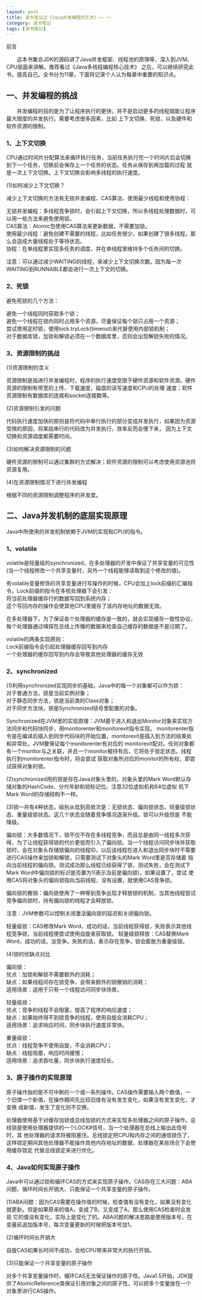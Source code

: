 ```yaml
---
layout: post
title: 读书笔记之《Java并发编程的艺术》—— 一
category: 读书笔记
tags: [读书笔记]
---
```


前言

&ensp;&ensp;&ensp;&ensp;这本书集合JDK的源码讲了Java并发框架、线程池的原理等，深入到JVM、CPU层面来讲解。推荐看过《Java多线程编程核心技术》
之后，可以继续研究此书，提高自己。全书分为11章，下面将记录个人认为每章中重要的知识点。

## 一、并发编程的挑战

&ensp;&ensp;&ensp;&ensp;并发编程的目的是为了让程序执行的更快，并不是启动更多的线程就能让程序最大限度的并发执行。需要考虑很多因素，比如
上下文切换、死锁，以及硬件和软件资源的限制。

### 1、上下文切换

CPU通过时间片分配算法来循环执行任务，当前任务执行完一个时间片后会切换到下一个任务，切换前会保存上一个任务的状态。任务从保存到再加载的过程
就是一次上下文切换。上下文切换会影响多线程的执行速度。

(1)如何减少上下文切换？

减少上下文切换的方法有无锁并发编程、CAS算法、使用最少线程和使用协程：

无锁并发编程：多线程竞争锁时，会引起上下文切换，所以多线程处理数据时，可以用一些方法来避免使用锁。<br/>
CAS算法：Atomic包使用CAS算法来更新数据，不需要加锁。<br/>
使用最少线程：避免创建不需要的线程，比如任务很少，如果创建了很多线程，那么会造成大量线程处于等待状态。<br/>
协程：在单线程里实现多任务的调度，并在单线程里维持多个任务间的切换。

注意：可以通过减少WAITING的线程，来减少上下文切换次数。因为每一次WAITING到RUNNABLE都会进行一次上下文的切换。

### 2、死锁

避免死锁的几个方法：

避免一个线程同时获取多个锁；<br/>
避免一个线程在锁内同时占用多个资源，尽量保证每个锁只占用一个资源；<br/>
尝试使用定时锁，使用lock.tryLock(timeout)来代替使用内部锁机制；<br/>
对于数据库锁，加锁和解锁必须在一个数据库里，否则会出现解锁失败的情况。

### 3、资源限制的挑战

(1)资源限制的含义

资源限制是指进行并发编程时，程序的执行速度受限于硬件资源和软件资源。硬件资源的限制有带宽的上传、下载速度，磁盘的读写速度和CPU的处理
速度；软件资源限制有数据库的连接和socket连接数等。

(2)资源限制引发的问题

代码执行速度加快的原则是将代码中串行执行的部分变成并发执行，如果因为资源受限的原因，将某段串行的代码改为并发执行，效率反而会慢下来，
因为上下文切换和资源调度都需要时间。

(3)如何解决资源限制的问题

硬件资源的限制可以通过集群的方式解决；软件资源的限制可以考虑使用资源池将资源复用。

(4)在资源限制情况下进行并发编程

根据不同的资源限制调整程序的并发度。


## 二、Java并发机制的底层实现原理

Java中所使用的并发机制依赖于JVM的实现和CPU的指令。

### 1、volatile

volatile是轻量级的synchronized，在多处理器的开发中保证了共享变量的可见性(当一个线程修改一个共享变量时，另外一个线程能够读取到这个修改的值)。

有volatile变量修饰的共享变量进行写操作的时候，CPU会加上lock前缀的汇编指令。Lock前缀的指令在多核处理器下会引发：<br/>
将当前处理器缓存行的数据写回到系统内存；<br/>
这个写回内存的操作会使其他CPU里缓存了该内存地址的数据无效。

在多处理器下，为了保证各个处理器的缓存是一致的，就会实现缓存一致性协议，每个处理器通过嗅探在总线上传播的数据来检查自己缓存的数据是不是过期了。

volatile的两条实现原则：<br/>
Lock前缀指令会引起处理器缓存回写到内存<br/>
一个处理器的缓存回写到内存会导致其他处理器的缓存无效<br/>

### 2、synchronized

(1)利用synchronized实现同步的基础，Java中的每一个对象都可以作为锁：<br/>
对于普通方法，锁是当前实例对象；<br/>
对于静态同步方法，锁是当前类的Class对象；<br/>
对于同步方法块，锁是Synchronized括号里配置的对象。

Synchronized在JVM里的实现原理：JVM基于进入和退出Monitor对象来实现方法同步和代码块同步，用monitorenter和monitorexit指令实现。
monitorenter指令是在编译后插入到同步代码块的开始位置，monitorexit是插入到方法的结束处和异常处。JVM要保证每个monitorenter有对应的
monitorexit配对。任何对象都有一个monitor与之关联，并且一个monitor被持有后，它将处于锁定状态。线程执行到monitorenter指令时，将会尝试
获取对象所对应的monitor的所有权，即尝试获得对象的锁。

(2)synchronized用的锁是存在Java对象头里的，对象头里的Mark Word默认存储对象的HashCode、分代年龄和锁标记位。注意32位虚拟机和64位虚拟
机下Mark Word的存储结构不一样。

(3)锁一共有4种状态，级别从低到高依次是：无锁状态、偏向锁状态、轻量级锁状态、重量级锁状态。这几个状态会随着竞争情况逐渐升级。锁可以升级但是
不能降级。

偏向锁：大多数情况下，锁不仅不存在多线程竞争，而且总是由同一线程多次获得，为了让线程获得锁的代价更低而引入了偏向锁。当一个线程访问同步块并获取
锁时，会在对象头存储锁偏向的线程ID，以后该线程在进入和退出同步块时不需要进行CAS操作来加锁和解锁，只需要测试下对象头的Mark Word里是否存储着
指向当前线程的偏向锁。测试成功那么线程已经获得了锁，测试失败，会在测试下Mark Word中偏向锁的标识是否置为1(表示当前是偏向锁)，如果设置了，尝试
使用CAS将对象头的偏向锁指向当前线程，没有设置，就使用CAS竞争锁。

偏向锁的撤销：偏向锁使用了一种等到竞争出现才释放锁的机制，当其他线程尝试竞争偏向锁时，持有偏向锁的线程才会释放锁。

注意：JVM参数可以控制关闭激活偏向锁的延迟和关闭偏向锁。

轻量级锁：CAS修改Mark Word，成功的话，当前线程获得锁，失败表示其他线程竞争锁，当前线程便尝试使用自旋来获取锁。
轻量级锁释放：CAS替换Mark Word，成功的话，没竞争。失败的话，表示存在竞争，锁会膨胀为重量级锁。

(4)锁的优缺点对比

偏向锁：<br/> 
优点：加锁和解锁不需要额外的消耗；<br/> 
缺点：如果线程间存在锁竞争，会带来额外的锁撤销的消耗；<br/> 
适用场景：适用于只有一个线程访问同步块场景。

轻量级锁：<br/> 
优点：竞争的线程不会阻塞，提高了程序的响应速度；<br/> 
缺点：如果始终得不到锁竞争的线程，使用自旋会消耗CPU；<br/> 
适用场景：追求响应时间，同步块执行速度非常快。

重量级锁：<br/> 
优点：线程竞争不使用自旋，不会消耗CPU；<br/> 
缺点：线程阻塞，响应时间缓慢；<br/> 
适用场景：追求吞吐量，同步块执行速度较长。

### 3、原子操作的实现原理

原子操作指的是不可中断的一个或一系列操作。CAS操作需要输入两个数值，一个旧值一个新值，在操作期间先比较旧值有没有发生变化，如果没有发生变化，才变换
成新值，发生了变化则不交换。

处理器使用基于对缓存加锁或总线加锁的方式来实现多处理器之间的原子操作。总线锁是使用处理器提供的一个LOCK#信号，当一个处理器在总线上输出此信号时，其
他处理器的请求将被阻塞住。总线锁定把CPU和内存之间的通信锁住了，这样锁定期间其他处理器不能操作其他内存地址的数据，处理器在某些场合下会使用缓存锁定
代替总线锁定来进行优化。

### 4、Java如何实现原子操作

Java中可以通过锁和循环CAS的方式来实现原子操作。CAS存在三大问题：ABA问题、循环时间长开销大、只能保证一个共享变量的原子操作。

(1)ABA问题：因为CAS需要在操作值的时候，检查值有没有变化，如果没有变化就更新。但是如果原来的值A，变成了B，又变成了A。那么使用CAS检查时会发现
它的值没有变化，实际上是变化了的。ABA问题的解决思路是使用版本号，在变量前追加版本号，每次变量更新的时候把版本号加1。

(2)循环时间长开销大

自旋CAS如果长时间不成功，会给CPU带来非常大的执行开销。

(3)只能保证一个共享变量的原子操作

对多个共享变量操作时，循环CAS无法保证操作的原子性。Java1.5开始，JDK提供了AtomicReference类保证引用对象之间的原子性，可以把多个变量放在一个
对象里进行CAS操作。







